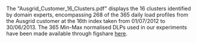The "Ausgrid_Customer_16_Clusters.pdf" displays the 16 clusters identified by domain experts, encompassing 268 of the 365 daily load profiles from the Ausgrid customer at the 16th index taken from 01/07/2012 to 30/06/2013. The 365 Min-Max normalised DLPs used in our experiments have been made available through figshare [here](https://figshare.com/projects/Smart-Meter-Time-Series-Clustering-Comparative-Study/226320).
